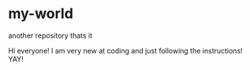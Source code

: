 # my-world
another repository thats it

Hi everyone! I am very new at coding and just following the instructions! YAY!
